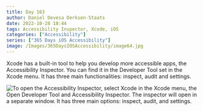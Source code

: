 ```yaml
---
title: Day 163
author: Daniel Devesa Derksen-Staats
date: 2022-10-28 18:44
tags: Accessibility Inspector, Xcode, iOS
categories: ["Accessibility"]
series: ["365 Days iOS Accessibility"]
image: /Images/365DaysIOSAccessibility/image64.jpg
---
```


Xcode has a built-in tool to help you develop more accessible apps, the Accessibility Inspector. You can find it in the Developer Tool set in the Xcode menu. It has three main functionalities: inspect, audit and settings.

![To open the Accessibility Inspector, select Xcode in the Xcode menu, the Open Developer Tool and Accessibility Inspector. The inspector will open in a separate window. It has three main options: inspect, audit, and settings.](/Images/365DaysIOSAccessibility/image64.jpg)

